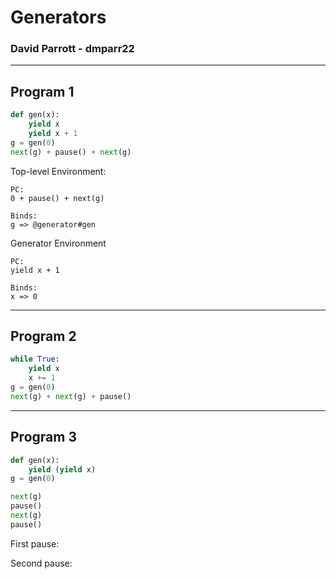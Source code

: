 # Generators
### David Parrott - dmparr22
---

## Program 1
```py
def gen(x):
    yield x
    yield x + 1
g = gen(0)
next(g) + pause() + next(g)
```

Top-level Environment:
```
PC:
0 + pause() + next(g)

Binds:
g => @generator#gen
```

Generator Environment
```
PC:
yield x + 1 

Binds:
x => 0
```

---

## Program 2
```py
while True:
    yield x
    x += 1
g = gen(0)
next(g) + next(g) + pause()
```

---

## Program 3
```py
def gen(x):
    yield (yield x)
g = gen(0)

next(g)
pause()
next(g)
pause()
```

First pause:  

Second pause:  

